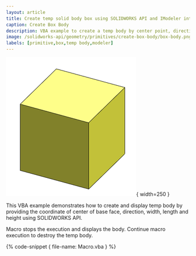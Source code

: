 ```yaml
---
layout: article
title: Create temp solid body box using SOLIDWORKS API and IModeler interface
caption: Create Box Body
description: VBA example to create a temp body by center point, direction and size using SOLIDWORKS API and IModeler interface
image: /solidworks-api/geometry/primitives/create-box-body/box-body.png
labels: [primitive,box,temp body,modeler]
---
```

![Box body](box-body.png){ width=250 }

This VBA example demonstrates how to create and display temp body by providing the coordinate of center of base face, direction, width, length and height using SOLIDWORKS API.

Macro stops the execution and displays the body. Continue macro execution to destroy the temp body.

{% code-snippet { file-name: Macro.vba } %}
